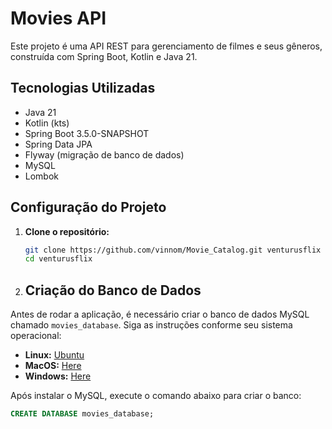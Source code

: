 # Movies API

Este projeto é uma API REST para gerenciamento de filmes e seus gêneros, construída com Spring Boot, Kotlin e Java 21.

## Tecnologias Utilizadas

- Java 21
- Kotlin (kts)
- Spring Boot 3.5.0-SNAPSHOT
- Spring Data JPA
- Flyway (migração de banco de dados)
- MySQL
- Lombok

## Configuração do Projeto

1. **Clone o repositório:**
   ```bash
   git clone https://github.com/vinnom/Movie_Catalog.git venturusflix
   cd venturusflix
   ```
2. ## Criação do Banco de Dados

Antes de rodar a aplicação, é necessário criar o banco de dados MySQL chamado `movies_database`. Siga as instruções
conforme seu sistema operacional:

- **Linux:** [Ubuntu](https://documentation.ubuntu.com/server/how-to/databases/install-mysql/index.html)
- **MacOS:** [Here](https://dev.mysql.com/doc/refman/8.4/en/macos-installation.html)
- **Windows:** [Here](https://dev.mysql.com/doc/refman/8.4/en/windows-installation.html)

Após instalar o MySQL, execute o comando abaixo para criar o banco:

```sql
CREATE DATABASE movies_database;
```
